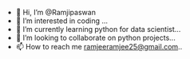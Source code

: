 - 👋 Hi, I’m @Ramjipaswan
- 👀 I’m interested in coding ...
- 🌱 I’m currently learning python for data scientist...
- 💞️ I’m looking to collaborate on python projects...
- 📫 How to reach me ramjeeramjee25@gmail.com..

<!---
Ramjipaswan/Ramjipaswan is a ✨ special ✨ repository because its `README.md` (this file) appears on your GitHub profile.
You can click the Preview link to take a look at your changes.
--->
